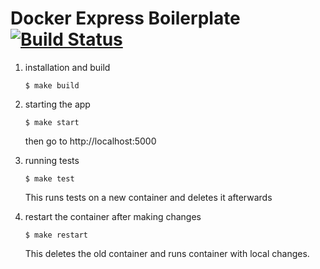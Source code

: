 # Docker Express Boilerplate [![Build Status](https://travis-ci.org/kksy/docker-express-boilerplate.svg?branch=master)](https://travis-ci.org/kksy/docker-express-boilerplate)

1. installation and build
    ```
    $ make build
    ```

2. starting the app
    ```
    $ make start
    ```
    then go to http://localhost:5000

3. running tests
    ```
    $ make test
    ```
    This runs tests on a new container and deletes it afterwards

4. restart the container after making changes
    ```
    $ make restart
    ```
    This deletes the old container and runs container with local changes.


